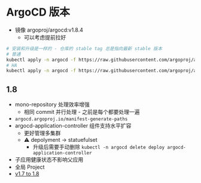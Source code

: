 # ArgoCD 版本

* 镜像 argoproj/argocd:v1.8.4
  * 可以考虑提前拉好

```bash
# 安装和升级是一样的 - 仓库的 stable tag 总是指向最新 stable 版本
# 普通
kubectl apply -n argocd -f https://raw.githubusercontent.com/argoproj/argo-cd/stable/manifests/install.yaml
# HA
kubectl apply -n argocd -f https://raw.githubusercontent.com/argoproj/argo-cd/stable/manifests/ha/install.yaml
```

## 1.8
* mono-repository 处理效率增强
  * 相同 commit 并行处理 - 之前是每个都要处理一遍
* `argocd.argoproj.io/manifest-generate-paths`
* argocd-application-controller 组件支持水平扩容
  * 更好管理多集群
  * ⚠️ depolyment -> statuefulset
    * 升级后需要手动删除 `kubectl -n argocd delete deploy argocd-application-controller`
* 子应用健康状态不影响父应用
* 全局 Project
* [v1.7 to 1.8](https://argoproj.github.io/argo-cd/operator-manual/upgrading/1.7-1.8/)
